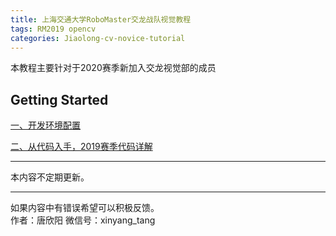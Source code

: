 ```yaml
---
title: 上海交通大学RoboMaster交龙战队视觉教程
tags: RM2019 opencv
categories: Jiaolong-cv-novice-tutorial
---
```


本教程主要针对于2020赛季新加入交龙视觉部的成员  

## Getting Started

[一、开发环境配置](../environment-setup)

[二、从代码入手，2019赛季代码详解](../RM2019-code-annotate)

---

本内容不定期更新。

---

如果内容中有错误希望可以积极反馈。  
作者：唐欣阳 微信号：xinyang_tang


